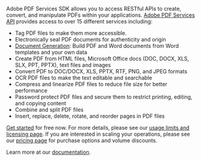 Adobe PDF Services SDK allows you to access RESTful APIs to create, convert, and manipulate PDFs within your applications. [Adobe PDF Services API](https://www.adobe.io/apis/documentcloud/dcsdk/pdf-tools.html) provides access to over 15 different services including:

- Tag PDF files to make them more accessible.
- Electronically seal PDF documents for authenticity and origin
- [Document Generation](https://www.adobe.io/apis/documentcloud/dcsdk/doc-generation.html): Build PDF and Word documents from Word templates and your own data
- Create PDF from HTML files, Microsoft Office docs (DOC, DOCX, XLS, SLX, PPT, PPTX), text files and images
- Convert PDF to DOC/DOCX, XLS, PPTX, RTF, PNG, and JPEG formats
- OCR PDF files to make the text editable and searchable
- Compress and linearize PDF files to reduce file size for better performance
- Password protect PDF files and secure them to restrict printing, editing, and copying content
- Combine and split PDF files
- Insert, replace, delete, rotate, and reorder pages in PDF files


[Get started](www.adobe.com/go/dcsdks_credentials) for free now. For more details, please see our [usage limits and licensing page](https://www.adobe.com/go/pdfservices-licensing-and-usage-limits). If you are interested in scaling your operations, please see our [pricing page](https://www.adobe.com/go/pdfservices-pricing-page) for purchase options and volume discounts.

Learn more at our [documentation](www.adobe.com/go/pdfservicesapi_doc).